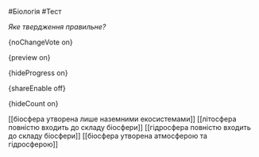 #Біологія #Тест

*Яке твердження правильне?*

{noChangeVote on}

{preview on}

{hideProgress on}

{shareEnable off}

{hideCount on}

[[біосфера утворена лише наземними екосистемами]]
[[літосфера повністю входить до складу біосфери]]
[[гідросфера повністю входить до складу біосфери]]
[[біосфера утворена атмосферою та гідросферою]]
